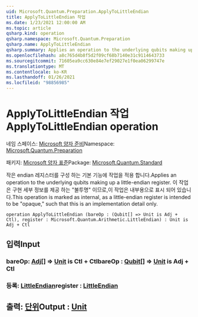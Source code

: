 ```yaml
---
uid: Microsoft.Quantum.Preparation.ApplyToLittleEndian
title: ApplyToLittleEndian 작업
ms.date: 1/23/2021 12:00:00 AM
ms.topic: article
qsharp.kind: operation
qsharp.namespace: Microsoft.Quantum.Preparation
qsharp.name: ApplyToLittleEndian
qsharp.summary: Applies an operation to the underlying qubits making up a little-endian register. This operation is marked as internal, as a little-endian register is intended to be "opaque," such that this is an implementation detail only.
ms.openlocfilehash: a8c765d4b8f5d2f09cf68b7140e31c9114643733
ms.sourcegitcommit: 71605ea9cc630e84e7ef29027e1f0ea06299747e
ms.translationtype: MT
ms.contentlocale: ko-KR
ms.lasthandoff: 01/26/2021
ms.locfileid: "98856985"
---
```

# <a name="applytolittleendian-operation"></a><span data-ttu-id="7331c-102">ApplyToLittleEndian 작업</span><span class="sxs-lookup"><span data-stu-id="7331c-102">ApplyToLittleEndian operation</span></span>

<span data-ttu-id="7331c-103">네임 스페이스: [Microsoft 양자 준비](xref:Microsoft.Quantum.Preparation)</span><span class="sxs-lookup"><span data-stu-id="7331c-103">Namespace: [Microsoft.Quantum.Preparation](xref:Microsoft.Quantum.Preparation)</span></span>

<span data-ttu-id="7331c-104">패키지: [Microsoft 양자 표준](https://nuget.org/packages/Microsoft.Quantum.Standard)</span><span class="sxs-lookup"><span data-stu-id="7331c-104">Package: [Microsoft.Quantum.Standard](https://nuget.org/packages/Microsoft.Quantum.Standard)</span></span>


<span data-ttu-id="7331c-105">작은 endian 레지스터를 구성 하는 기본 기능에 작업을 적용 합니다.</span><span class="sxs-lookup"><span data-stu-id="7331c-105">Applies an operation to the underlying qubits making up a little-endian register.</span></span> <span data-ttu-id="7331c-106">이 작업은 구현 세부 정보를 제공 하는 "불투명" 이므로,이 작업은 내부용으로 표시 되어 있습니다.</span><span class="sxs-lookup"><span data-stu-id="7331c-106">This operation is marked as internal, as a little-endian register is intended to be "opaque," such that this is an implementation detail only.</span></span>

```qsharp
operation ApplyToLittleEndian (bareOp : (Qubit[] => Unit is Adj + Ctl), register : Microsoft.Quantum.Arithmetic.LittleEndian) : Unit is Adj + Ctl
```


## <a name="input"></a><span data-ttu-id="7331c-107">입력</span><span class="sxs-lookup"><span data-stu-id="7331c-107">Input</span></span>

### <a name="bareop--qubit--unit--is-adj--ctl"></a><span data-ttu-id="7331c-108">bareOp: [Adj](xref:microsoft.quantum.lang-ref.qubit)[] => [Unit](xref:microsoft.quantum.lang-ref.unit)  is Ctl + Ctl</span><span class="sxs-lookup"><span data-stu-id="7331c-108">bareOp : [Qubit](xref:microsoft.quantum.lang-ref.qubit)[] => [Unit](xref:microsoft.quantum.lang-ref.unit)  is Adj + Ctl</span></span>




### <a name="register--littleendian"></a><span data-ttu-id="7331c-109">등록: [LittleEndian](xref:Microsoft.Quantum.Arithmetic.LittleEndian)</span><span class="sxs-lookup"><span data-stu-id="7331c-109">register : [LittleEndian](xref:Microsoft.Quantum.Arithmetic.LittleEndian)</span></span>





## <a name="output--unit"></a><span data-ttu-id="7331c-110">출력: [단위](xref:microsoft.quantum.lang-ref.unit)</span><span class="sxs-lookup"><span data-stu-id="7331c-110">Output : [Unit](xref:microsoft.quantum.lang-ref.unit)</span></span>

